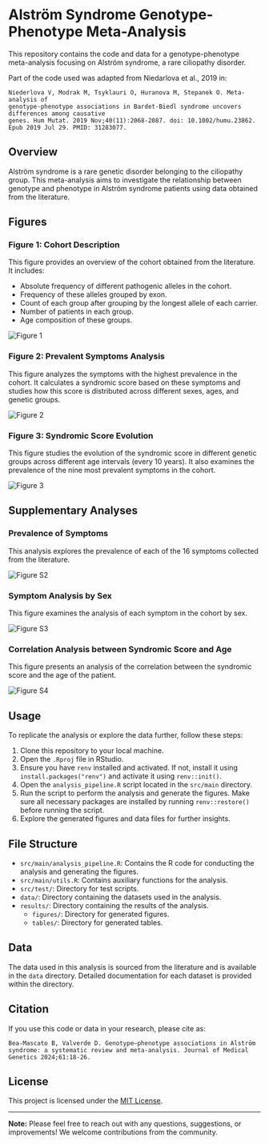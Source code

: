 # Alström Syndrome Genotype-Phenotype Meta-Analysis

This repository contains the code and data for a genotype-phenotype meta-analysis focusing on Alström syndrome, a rare ciliopathy disorder.

Part of the code used was adapted from Niedarlova et al., 2019 in:

```
Niederlova V, Modrak M, Tsyklauri O, Huranova M, Stepanek O. Meta-analysis of 
genotype-phenotype associations in Bardet-Biedl syndrome uncovers differences among causative 
genes. Hum Mutat. 2019 Nov;40(11):2068-2087. doi: 10.1002/humu.23862. Epub 2019 Jul 29. PMID: 31283077.

```

## Overview

Alström syndrome is a rare genetic disorder belonging to the ciliopathy group. This meta-analysis aims to investigate the relationship between genotype and phenotype in Alström syndrome patients using data obtained from the literature.

## Figures

### Figure 1: Cohort Description
This figure provides an overview of the cohort obtained from the literature. It includes:
- Absolute frequency of different pathogenic alleles in the cohort.
- Frequency of these alleles grouped by exon.
- Count of each group after grouping by the longest allele of each carrier.
- Number of patients in each group.
- Age composition of these groups.

![Figure 1](./results/figures/Fig1_cohort_description.png)


### Figure 2: Prevalent Symptoms Analysis
This figure analyzes the symptoms with the highest prevalence in the cohort. It calculates a syndromic score based on these symptoms and studies how this score is distributed across different sexes, ages, and genetic groups.

![Figure 2](./results/figures/Fig2_SS_analysis.png)


### Figure 3: Syndromic Score Evolution
This figure studies the evolution of the syndromic score in different genetic groups across different age intervals (every 10 years). It also examines the prevalence of the nine most prevalent symptoms in the cohort.

![Figure 3](./results/figures/Fig3_subgroups_phenotype_analysis.png)

## Supplementary Analyses

### Prevalence of Symptoms
This analysis explores the prevalence of each of the 16 symptoms collected from the literature.

![Figure S2](./results/figures/_FigS2_prevalence_global.png)

### Symptom Analysis by Sex
This figure examines the analysis of each symptom in the cohort by sex.

![Figure S3](./results/figures/_FigS3_phenotypes_by_sex_group_qvalue.png)

### Correlation Analysis between Syndromic Score and Age
This figure presents an analysis of the correlation between the syndromic score and the age of the patient.

![Figure S4](./results/figures/_FigS4_agegroups_ss_cor_plot.png)

## Usage

To replicate the analysis or explore the data further, follow these steps:

1. Clone this repository to your local machine.
2. Open the `.Rproj` file in RStudio.
3. Ensure you have `renv` installed and activated. If not, install it using `install.packages("renv")` and activate it using `renv::init()`.
4. Open the `analysis_pipeline.R` script located in the `src/main` directory.
5. Run the script to perform the analysis and generate the figures. Make sure all necessary packages are installed by running `renv::restore()` before running the script.
6. Explore the generated figures and data files for further insights.

## File Structure

- `src/main/analysis_pipeline.R`: Contains the R code for conducting the analysis and generating the figures.
- `src/main/utils.R`: Contains auxiliary functions for the analysis.
- `src/test/`: Directory for test scripts.
- `data/`: Directory containing the datasets used in the analysis.
- `results/`: Directory containing the results of the analysis.
  - `figures/`: Directory for generated figures.
  - `tables/`: Directory for generated tables.

## Data

The data used in this analysis is sourced from the literature and is available in the `data` directory. Detailed documentation for each dataset is provided within the directory.

## Citation

If you use this code or data in your research, please cite as:

```
Bea-Mascato B, Valverde D. Genotype–phenotype associations in Alström 
syndrome: a systematic review and meta-analysis. Journal of Medical Genetics 2024;61:18-26.
```

## License

This project is licensed under the [MIT License](LICENSE).

---
**Note:** Please feel free to reach out with any questions, suggestions, or improvements! We welcome contributions from the community.

